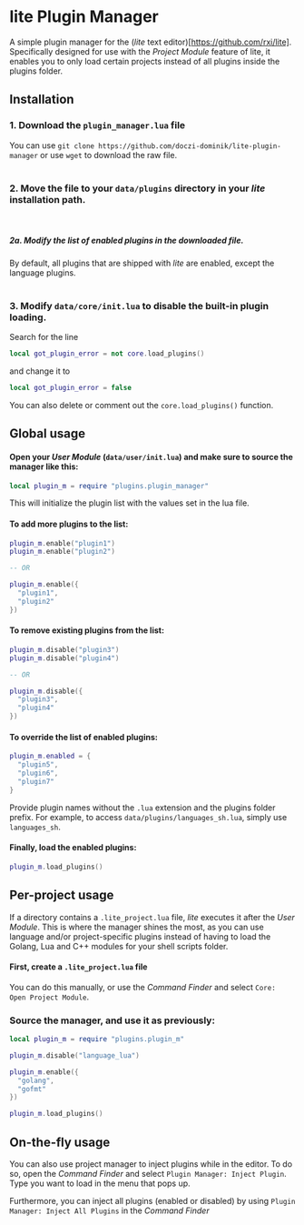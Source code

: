 # lite Plugin Manager

A simple plugin manager for the (*lite* text editor)[https://github.com/rxi/lite]. Specifically designed for use with the *Project Module* feature of lite, it enables you to only load certain projects instead of all plugins inside the plugins folder.

## Installation

### 1. Download the `plugin_manager.lua` file

You can use `git clone https://github.com/doczi-dominik/lite-plugin-manager` or use `wget` to download the raw file.
<br /><br />
### 2. Move the file to your `data/plugins` directory in your *lite* installation path.
<br />

##### 2a. Modify the list of enabled plugins in the downloaded file.

By default, all plugins that are shipped with *lite* are enabled, except the language plugins.
<br /><br />
### 3. Modify `data/core/init.lua` to disable the built-in plugin loading.

Search for the line 
```lua
local got_plugin_error = not core.load_plugins()
```

and change it to

```lua
local got_plugin_error = false
```

You can also delete or comment out the `core.load_plugins()` function.

## Global usage

#### Open your *User Module* (`data/user/init.lua`) and make sure to source the manager like this:
```lua
local plugin_m = require "plugins.plugin_manager"
```
This will initialize the plugin list with the values set in the lua file. 

#### To add more plugins to the list:

```lua
plugin_m.enable("plugin1")
plugin_m.enable("plugin2")

-- OR

plugin_m.enable({
  "plugin1",
  "plugin2"
})
```

#### To remove existing plugins from the list:

```lua
plugin_m.disable("plugin3")
plugin_m.disable("plugin4")

-- OR

plugin_m.disable({
  "plugin3",
  "plugin4"
})
```

#### To override the list of enabled plugins:

```lua
plugin_m.enabled = {
  "plugin5",
  "plugin6",
  "plugin7"
}
```

Provide plugin names without the `.lua` extension and the plugins folder prefix. For example, to access `data/plugins/languages_sh.lua`, simply use `languages_sh`.

#### Finally, load the enabled plugins:

```lua
plugin_m.load_plugins()
```

## Per-project usage

If a directory contains a `.lite_project.lua` file, *lite* executes it after the *User Module*. This is where the manager shines the most, as you can use language and/or project-specific plugins instead of having to load the Golang, Lua and C++ modules for your shell scripts folder.

#### First, create a `.lite_project.lua` file

You can do this manually, or use the *Command Finder* and select `Core: Open Project Module`.

### Source the manager, and use it as previously:

```lua
local plugin_m = require "plugins.plugin_m"

plugin_m.disable("language_lua")

plugin_m.enable({
  "golang",
  "gofmt"
})

plugin_m.load_plugins()
```

## On-the-fly usage

You can also use project manager to inject plugins while in the editor. To do so, open the *Command Finder* and select `Plugin Manager: Inject Plugin`. Type you want to load in the menu that pops up.

Furthermore, you can inject all plugins (enabled or disabled) by using `Plugin Manager: Inject All Plugins` in the *Command Finder*


